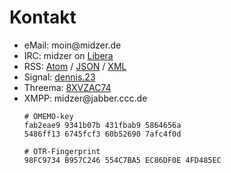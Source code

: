 # Kontakt

* eMail: moin<span hidden>.nospam</span>@midzer.de
* IRC: midzer on [Libera](https://libera.chat)
* RSS: [Atom](https://midzer.de/atom.xml) / [JSON](https://midzer.de/feed.json) / [XML](https://midzer.de/feed.xml)
* Signal: [dennis.23](https://signal.me/#eu/uEDHSc1w2jQJOnuylgVg0gcL0_VVUeSH74uL4xKjAUpHtlsrhmJGZIxDQYEcQu_O)
* Threema: [8XVZAC74](https://threema.id/8XVZAC74)
* XMPP: midzer<span hidden>.nospam</span>@jabber.ccc.de
  ```
  # OMEMO-key
  fab2eae9 9341b07b 431fbab9 5864656a
  5486ff13 6745fcf3 60b52690 7afc4f0d

  # OTR-Fingerprint
  98FC9734 B957C246 554C7BA5 EC86DF0E 4FD485EC
  ```
